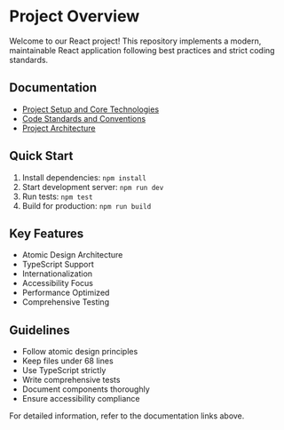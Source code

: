 
# Project Overview

Welcome to our React project! This repository implements a modern, maintainable React application following best practices and strict coding standards.

## Documentation

- [Project Setup and Core Technologies](src/docs/project-setup.md)
- [Code Standards and Conventions](src/docs/code-standards.md)
- [Project Architecture](src/docs/architecture.md)

## Quick Start

1. Install dependencies: `npm install`
2. Start development server: `npm run dev`
3. Run tests: `npm test`
4. Build for production: `npm run build`

## Key Features

- Atomic Design Architecture
- TypeScript Support
- Internationalization
- Accessibility Focus
- Performance Optimized
- Comprehensive Testing

## Guidelines

- Follow atomic design principles
- Keep files under 68 lines
- Use TypeScript strictly
- Write comprehensive tests
- Document components thoroughly
- Ensure accessibility compliance

For detailed information, refer to the documentation links above.
